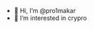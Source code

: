 - 👋 Hi, I’m @pro1makar
- 👀 I’m interested in crypro


<!---
pro1makar/pro1makar is a ✨ special ✨ repository because its `README.md` (this file) appears on your GitHub profile.
You can click the Preview link to take a look at your changes.
--->
